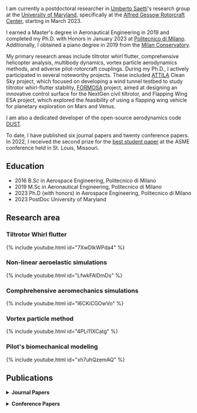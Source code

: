 I am currently a postdoctoral researcher in [Umberto Saetti](https://umbertosaetti.com/)'s research group at the [University of Maryland](https://umd.edu/), specifically at the [Alfred Gessow Rotorcraft Center](http://www.agrc.umd.edu/), starting in March 2023. 

I earned a Master's degree in Aeronautical Engineering in 2019 and completed my Ph.D. with Honors in January 2023 at [Politecnico di Milano](https://www.polimi.it/). Additionally, I obtained a piano degree in 2019 from the [Milan Conservatory](https://www.consmilano.it/).

My primary research areas include tiltrotor whirl flutter, comprehensive helicopter analysis, multibody dynamics, vortex particle aerodynamics methods, and adverse pilot-rotorcraft couplings.
During my Ph.D., I actively participated in several noteworthy projects. 
These included [ATTILA](https://www.attila-project.eu/) Clean Sky project, which focused on developing a wind tunnel testbed to study tiltrotor whirl-flutter stability, [FORMOSA](https://www.formosa-project.eu/) project, aimed at designing an innovative control surface for the NextGen civil tiltrotor, and Flapping Wing ESA project, which explored the feasibility of using a flapping wing vehicle for planetary exploration on Mars and Venus.

I am also a dedicated developer of the open-source aerodynamics code [DUST](https://public.gitlab.polimi.it/DAER/dust). 

To date, I have published six journal papers and twenty conference papers. In 2022, I received the second prize for the [best student paper](https://www.aero.polimi.it/it/magazine/asme-idetc-msndc-alessandro-cocco-awarded-second-best-student-paper) at the ASME conference held in St. Louis, Missouri.

## Education 
- 2016 B.Sc in Aerospace Engineering, Politecnico di Milano
- 2019 M.Sc in Aeronautical Engineering, Politecnico di Milano
- 2023 Ph.D (with honors) in Aerospace Engineering, Politecnico di Milano 
- 2023 PostDoc University of Maryland

## Research area 
### Tiltrotor Whirl flutter

{% include youtube.html id="7XwDIkWPda4" %} 


 
### Non-linear aeroelastic simulations

{% include youtube.html id="LfwkFAlDmDs" %} 



### Comphrehensive aeromechanics simulations

{% include youtube.html id="I6CKiCGOwVo" %} 


### Vortex particle method 

{% include youtube.html id="4PLi11XCatg" %} 


### Pilot's biomechanical modeling 

{% include youtube.html id="xh7uhQzemAQ" %} 


## Publications 
<p>
<details>

  <summary markdown="span"><b>Journal Papers</b></summary>

- Tamer, Aykut; Zanoni, Andrea; Muscarello, Vincenzo; <b>Cocco, Alessandro</b>; Quaranta, Giuseppe; Masarati, Pierangelo;  <i>Biodynamic modeling techniques for rotorcraft comfort evaluation</i> Aerotecnica Missili & Spazio 98  147-158 2019 Springer International Publishing, <a href="https://re.public.polimi.it/bitstream/11311/1091208/4/TAMEA_OA_02-19.pdf"><b>[PDF]</b></a><br><br>

- Zanoni, Andrea*; <b>Cocco, Alessandro</b>*; Masarati, Pierangelo;  <i>Multibody dynamics analysis of the human upper body for rotorcraft–pilot interaction</i> Nonlinear dynamics 102  1517-1539 2020 Springer Netherlands, <a href="https://link.springer.com/content/pdf/10.1007/s11071-020-06005-7.pdf?pdf=button"><b>[PDF]</b></a><br><br>

- Tamer, Aykut; Zanoni, Andrea; <b>Cocco, Alessandro</b>; Masarati, Pierangelo;  <i>A generalized index for the assessment of helicopter pilot vibration exposure</i> Vibration 4 1 133-150 2021 MDPI, <a href="https://www.mdpi.com/2571-631X/4/1/12/pdf"><b>[PDF]</b></a><br><br>

- Tamer, Aykut; Zanoni, Andrea; <b>Cocco, Alessandro</b>; Masarati, Pierangelo;  <i>A numerical study of vibration-induced instrument reading capability degradation in helicopter pilots</i> CEAS Aeronautical Journal 12  427-440 2021 Springer Vienna, <a href="https://link.springer.com/content/pdf/10.1007/s13272-021-00516-8.pdf?pdf=button"><b>[PDF]</b></a><br><br>

- Savino, Alberto*; <b>Cocco, Alessandro</b>*; Zanotti, Alex; Tugnoli, Matteo; Masarati, Pierangelo; Muscarello, Vincenzo;  <i>Coupling mid-fidelity aerodynamics and multibody dynamics for the aeroelastic analysis of rotary-wing vehicles</i> Energies 14 21 6979 2021 MDPI, <a href="https://www.mdpi.com/1996-1073/14/21/6979/pdf?version=1635137098
"><b>[PDF]</b></a><br><br>

- <b>Cocco, Alessandro</b>; Mazzetti, Stefano; Masarati, Pierangelo; Hoff, Stefan van’t; Timmerman, Bart;  <i>Numerical Whirl–Flutter analysis of a tiltrotor semi-span wind tunnel model</i> CEAS Aeronautical Journal 13 4 923-938 2022 Springer Vienna, <a href="https://link.springer.com/content/pdf/10.1007/s13272-022-00605-2.pdf?pdf=button
"><b>[PDF]</b></a><br><br>

- Chebac, Riccardo; Vanoni, Fabio; Porta, Alessandro; Campi, Fabrizio; <b>Cocco, Alessandro</b>; Barella, Silvia; Gruttadauria, Andrea;  <i>A multidisciplinary approach to optimizing the mechanical characterization and dismantling of nuclear-grade graphite</i> Carbon Trends 10  100253 2023 Elsevier, <a href="https://www.sciencedirect.com/science/article/pii/S2667056923000081"><b>[PDF]</b></a><br><br>



</details>
</p>
<p>
<details>

  <summary markdown="span"><b>Conference Papers</b></summary>

- Tamer, A; Zanoni, A; <b>Cocco, A.</b>; Masarati, P., <i>Visual Performance Evaluation Of Helicopter Pilots In Vibrating Cockpit</i>. ASME 2019 International Design Engineering Technical Conferences and Computers and Information in Engineering Conference (IDETC/CIE 2019). <a href="https://watermark.silverchair.com/v006t09a038-detc2019-97525.pdf?token=AQECAHi208BE49Ooan9kkhW_Ercy7Dm3ZL_9Cf3qfKAc485ysgAABMwwggTIBgkqhkiG9w0BBwagggS5MIIEtQIBADCCBK4GCSqGSIb3DQEHATAeBglghkgBZQMEAS4wEQQMxZrNvXkXSz-ZqfhTAgEQgIIEf_Ev-o_DEtoT0P5RthTaWIiWOO88T8VmHKpEW5VSlDHk43WWGx5VE7w9QD9WIL7yLDt0aQKqC9WJVvbviHEzykp6KyMwgVssCZY19Z6UY0Wvi8TilHs28wYEELRU29Mdn13R2pBY0Bj4aoyZgAtpbXeOHwq40_IXvqW5SIhUf7b7wlDYd66OOjZjSrAcDuCvOnXQJlcFQV0v9GEiMWfn1YzwdMFjzJNwsvIMyMTtSc6ZEPPBmxzdLZ_RpAysV64mqxhDNW3EZvvimmKEyBJrVB2G0RbXOyCn8UkRln1y27W8nZBNW74Gop5HNi7CfANptKUb-enWqV2C6F2CU5HoniN6s6ykYArTyKAkMy_fW6644CFEONHgxudRQEeD6M3kx55mT2wwhFh19_e8wMCQRDerTzCHkKFMh3SS25V0Vc552tjmPNKsvS5Sn9eOsClX3ZNhbz6vgZ2djVFww7H7gWQV--JY9Tppom3-8duuGKkNapy_8OPiXxHBNu22GvwxgQ4dJflNTKCN-bcQKJZ834wb_Tsfq-wIMJmxd2s1k8QG3tXHXWmBGNW9qI8wvxCwf-NLzLjc3UtAmksNarO-zEJ0Hcofe7DQzdzz7Dw5xyNlkcZ3Fu7P2POhXj3cBrnlJeh5JPnBopDLcUvi1bnRlf37C8t5CtJucPpb_BF9soK48dZ9lfUiOtGgpwFzRe63WTni7MikBL-nDW2O5ZbjoL5NhL9AUEh9OLQwviURBc0BPiILRjUV284RvLW60jj5mbAHKcL7MGkKchYTX1ZYu_mx6XXMMGillARzjJS98aoftYsNnlxloG5eG7L84AR4nZyR0MbPWLLUf-4qGBXkPhQF0zsF3vXQ-GRPwWDSuYp0HmFAuyxXLpNUHlGEo4CmXlRQQqtTFBttidIlobUbR_L3HxKqMg7ftdR5nXcpb6d3rktXZeIkU8V-XBWIkeJkUlJKKwahF7J5yWCoXd3DTjbTLCyDbmZnE4-2zaMibzIz1ykhzqrYfOA3aX3vkOHLv6x9sSpe_vdn8o4G72uG-dMxb2n1ME_V5CAarlZGB8GzCi0mELy7iS_i_bErAkYdtLl6qU2NQ9gdDSd4HXnRbVEAxq9-TyLqmeOGScgZwZu4luCEf6SFBfnlRWdCPvg9S_Vxdh2gJo1smb8dKqy6tJRymm5nIxu2vGm-cgfuz8UJITExR3a_7ND-dXjfSEZ-mGsHRvBlpkssDv8DCBjCFaJDs3IcOTfwzvyUO5Mjk0O6VzGTRlTTsWNgdGB00JkzSVi4Ixt-aPe4GcEZtuV7Sfd2TRfVDF2w26gUx08BAEEWNvDvT8AOanpQCW-yoPFAMHvASErbg8rc9-zlDwmumLde5Uv8BCHO2EpdFnTKVsZZEJHSLbvo_ihzeM41ElZ5gWpWfUUid3eJ02nmf8ul1LS8PJdn1dT0Z_vxWeE3ABjagxiGQshvqJ8jpaXQxAe4-bA8oklmHAJZ02nVvSMCjua2dw4Uygl-_fPJOlDdiyNsLk6G7tb8qzdJ2mvlb0Zt
"><b>[PDF]</b></a><br><br>

- Tamer, Aykut; Zanoni, Andrea; <b>Cocco, Alessandro</b>; Masarati, Pierangelo; <i>Generalized Measure of Vibration Exposure for Helicopter Pilots</i>.45th European Rotorcraft Forum, Warsaw, Poland, 17-20 September, 2019. <a href="https://re.public.polimi.it/bitstream/11311/1111943/1/TAMEA03-19.pdf"><b>[PDF]</b></a><br><br>

- <b>Cocco, Alessandro</b>; Zanoni, Andrea; Muscarello, Vincenzo; Masarati, Pierangelo; <i>Effects of Flight Controls and Cockpit Layout Design in Rotorcraft-Pilot Couplings: A Computational Approach</i>.  International Design Engineering Technical Conferences and Computers and Information in Engineering Conference. <a href="https://watermark.silverchair.com/v002t02a032-detc2020-22304.pdf?token=AQECAHi208BE49Ooan9kkhW_Ercy7Dm3ZL_9Cf3qfKAc485ysgAABMwwggTIBgkqhkiG9w0BBwagggS5MIIEtQIBADCCBK4GCSqGSIb3DQEHATAeBglghkgBZQMEAS4wEQQMy4P8LM1xm0DN-svsAgEQgIIEf8wUGNfNjk3sxUjZUot7fyK4Gk3VjdkH1U3Niaz2RID1br9hJSU4eZLrrDn15DUsK1-wwkVIZjow90bzVMnr2GdUOAYc4GWfjUlTGxEoG6z15yvmaqjKyhoXEr4lPSPNiocv6i07R-2DkJw9SUItAIJ5FOsJ0zg164Pd0ZoTynuaE3xlQ4meZL4LN6ogc7G_ZLEja0aF1sSUy6b5Ykhzk5xQ0UFYEQczEP7EbXXcrYbfqjPcapPkFnLarMWIIK5MIG1686GwOy1u3HgiIKGfYXEppY2v8yznnMuPmCsR7Fkk9pvYj6ZDD96z_-V8jTCLvadK9_V7JHI9Hyhxse-z6omHRQj6tPlcqtHaEn7Ydqav7KbAduKY4c_B_UMjHBxNo1RRKXHZr1-8qGJNss0NpORKFLBm81sfd85Oya3vFCrX5nygD37MRkli2_DarDjFYMrGDrrRwLqWvCfg-RQBVadaG0KD2HTzaA_K1rOsqZ8B-rvElgkHDMNnKLIWvLwEz80YZmLs93tDA2e7Czryt1ocoTBjPBBWNhCuPGg5_VBzEOObC_H_1hQGlOAkMfZH4ZxDb2L-7KCOAJ7gR4vhijHK71thAaGTYVD2BAXrQpQ-bPAa9nqPIW-BLJ8mPN9WJhG5GJ8u7Z5FL6LwB72vG-_fIN-nWjVwkPL443vA5ZvHu48xocdmwPhc9qOb-Bq93-dwKQVE1SHnv_naWWdSmNYVp_yfi8a3XLHo3FcLM4kGJW9DUqlOtYvSMyvrSJFCEeSGis5RPnh8XH1WCajpeSX70d6EMhplg0laFryiqNRW1tEPyWREDr2UyqeV3NoPCBcWu9dhvnSxMO5FXhCAeepwP-VKb9vsyXA0fd4JmpCTBnhkj_ZFGoxame6nQeF0w8YZUwmn-yATOxJX78ZX3TsPDqHLzO9wyuCtHL5YE-GGlEIKcsRcUcB_-087c8mas73d7oN5rdpoIperSkbwKu9RY3NZlxh7Qx38yamvKV6wt7Ta97KUzazWUbE0VtbUxMg09LJEeUn6S19mcPqciII7kV8y5py6CXJA4Dyb1TUcxYO4YDNEutnKd1ljyNYkSBEoecYQCt3zOX_sTxugPgPPrRairlw9GqReXnglbNskGxt1nhRr1wna_Lbwvx1utRIVDkSgEK_JruiwPC_rKrWU-dEgvRQaYCkTs135-txaKQtRHWdU6WqiwxjUxUSrjn_W6IL5xzgLNm0Sg7cHZbpiix20Ql0kCHaXK6AW0E-oww81yjlaBjPfMAk3pv62sA9zP-2bISIHnWgaeO4P8uFQv6P2E7YCaL766KVrSYxd6u-lYq6MnrFXADZoYkbnORzSw0DrjBBMBF4zowadHUg0vgYfj_vWEnLcC8GO0J7YO9j-4iSUupsfKAeFE0mdWKqBWkNXmT_ruwwRLUBcA5sv5Kg6Wg3q-8kvX3auH-r4YDHrwxoLCKwydbGozy8zdta7XxUdBlkSMOTfEvdKGKHy-YD9N9VOGkJYy13tCRaWO65aa1JvcxSairEoSHA3
"><b>[PDF]</b></a><br><br>

- <b>Cocco, A</b>; Savino, A; Montagnani, D; Tugnoli, M; Guerroni, F; Palazzi, M; Zanoni, A; Zanotti, A; Muscarello, V; <i>Simulation of Tiltrotor Maneuvers by a Coupled Multibody-Mid Fidelity Aerodynamic Solver</i>. 46th European Rotorcraft Forum (ERF 2020). <a href="https://re.public.polimi.it/bitstream/11311/1146478/1/COCCA02-20.pdf"><b>[PDF]</b></a><br><br>

- Guerroni, Federico; <b>Cocco, Alessandro</b>; Zanoni, Andrea; Masarati, Pierangelo; <i> Uncertainty quantification of tiltrotor whirl flutter aeroelastic stability from multibody analysis</i>. 46th European Rotorcraft Forum (ERF 2020). <a href="https://re.public.polimi.it/bitstream/11311/1146547/1/GUERF01-20.pdf"><b>[PDF]</b></a><br><br>

- Zanoni, Andrea; <b>Cocco, Alessandro</b>; Masarati, Pierangelo; <i> Numerical Investigation on the Role of Control Inceptors Layout in Rotorcraft-Pilot Couplings</i>. 77th International Annual Forum Vertical Flight Society.<br><br>

- <b>Cocco, Alessandro</b>; Savino, Alberto; Zanotti, Alex; Zanoni, Andrea; Masarati, Pierangelo; Muscarello, Vincenzo; <i> Coupled multibody-mid fidelity aerodynamic solver for tiltrotor aeroelastic simulation</i>. 9th International Conference on Computational Methods for Coupled Problems in Science and Engineering, COUPLED PROBLEMS 2021. <a href="https://re.public.polimi.it/bitstream/11311/1177598/1/COCCA01-21.pdf"><b>[PDF]</b></a><br><br>

- <b>Cocco, Alessandro</b>; Mazzetti, Stefano; van’t Hoff, Stefan; Timmerman, Bart; Masarati, Pierangelo; <i> Aeroelastic simulation for stability analysis of a tiltrotor semi-span model</i>. 26th Conference of the Italian Association of Aeronautics and Astronautics (AIDAA 2021). <br><br>


- <b>Cocco, Alessandro</b>; Masarati, Pierangelo; van’t Hoff, Stefan; Timmerman, Bart; <i> Tiltrotor whirl flutter analysis in support of NGCTR aeroelastic wind tunnel model design</i>. 47th European Rotorcraft Forum (ERF 2021). <a href="https://re.public.polimi.it/bitstream/11311/1183862/1/COCCA03-21.pdf"><b>[PDF]</b></a><br><br>

- Savino, Alberto; <b>Cocco, Alessandro</b>; Zanoni, Andrea; Zanotti, Alex; Muscarello, Vincenzo; <i> A Coupled Multibody-Mid Fidelity Aerodynamic Tool for the Simulation of Tiltrotor Manoeuvres</i>. 47th European Rotorcraft Forum (ERF 2021). <a href="https://re.public.polimi.it/bitstream/11311/1183864/1/SAVIA01-21.pdf"><b>[PDF]</b></a><br><br>

- Marchesoli, D; Garbo, P; <b>Cocco, A</b>; Zanoni, A; <i> The Role of the Short-Range Stiffness in Pilot Biodynamic Response Characterization</i>. 26th Conference of the Italian Association of Aeronautics and Astronautics (AIDAA 2021). <a href="https://www.mdpi.com/1996-1073/14/21/6979"><b>[PDF]</b></a><br><br>

- Savino, A; <b>Cocco, A</b>; Zanoni, A; De Gaspari, A; Zanotti, Alex; Cardoso, J; Carvalhais, D; Muscarello, V; <i> Design and optimization of innovative tiltrotor wing control surfaces through coupled multibody-mid-fidelity aerodynamics simulations</i>. 78th International Annual Forum Vertical Flight Society. <a href="https://www.mdpi.com/1996-1073/14/21/6979"><b>[PDF]</b></a><br><br>

- Zanoni, A; <b>Cocco, A</b>; Marchesoli, D; Talamo, C; Masarati, P; Colombo, F; Kemp, S; Fosco, E; <i> Pilot Biomechanics for the Definition of a Rotorcraft-Pilot Interaction Experiment</i>. 78th International Annual Forum Vertical Flight Society. <a href="https://www.mdpi.com/1996-1073/14/21/6979"><b>[PDF]</b></a><br><br>

- <b>Cocco, Alessandro</b>; Savino, Alberto; Masarati, Pierangelo; <i> Flexible multibody model of a complete tiltrotor for aeroservoelastic analysis</i>. International Design Engineering Technical Conferences and Computers and Information in Engineering Conference. <a href="https://watermark.silverchair.com/v009t09a026-detc2022-89734.pdf?token=AQECAHi208BE49Ooan9kkhW_Ercy7Dm3ZL_9Cf3qfKAc485ysgAABMwwggTIBgkqhkiG9w0BBwagggS5MIIEtQIBADCCBK4GCSqGSIb3DQEHATAeBglghkgBZQMEAS4wEQQMWBHuLzCG1pDeUQVfAgEQgIIEfyyiC1iSHZrGkPWhK9mIyl4JzAh-62rvVluYU6Nl0bVRxvh-khiy5-U73P3PpsrmkN96S23LVG8Bo2iEWtQYinnkX8AVa4RyBZOgI7sTrDyyae4zKM5IwDg-Zj1WiC6-xXttWWyrC6KC8HzNx9lR8jc8NvQnnWdft6kL55msdhQPY6BvqMecL3PeGnRfgGP2sjliFHgyCT1m8ABQ__sVO-UaPew3NTbaC6XpC7_293XgcKYIqff61eFSCrK5bY5_OMnttpz1aFmUB4L935nYqZwpRqcmQWHrrKF7xm-YhdA04xgxpvUX0PsfjdjgXM0RsyTTn0BmAV1vX7Gt21nyU-U5aH1o6W3bXcULASPtQa5nJBqAzxS7AZI_Ci-BL2D4t6abgTeu4JlQV3lN3j49NHMN2MkGl5qJYnD3H7jSxXXLd23Ts-aAv3fgsiGJTWX7D7PUGS0gywHYhCVUHJEVTP8_Krh9DyZP8wYwL7t9r3nxMM84I-8P85jekPW5Pebrf_2t6XUv8n6jn2De1UScIUZbcJztsdEi73hK-5ZM76YddTqHG_ePT4jN3JSXjboU0SO11b4A81fcAM98-NYqMaQmKmjs5i2tjz6Z5Sb7S_D-O2D3W1vkgZaxfKf2cLotaIAmPwAJMcW7wCBDy6IBCdbx2Ot3PtRfr7qSUdEEkngTgWQGk2XqwZ7w9siLYvU9Gx6NtRSlbsIhhLrPH_xRNR_EmyTzDKAv_sS9ACW8W5NkXXMHM9e8sDUCkNj_OV0muGBtkBwMfHR7iwVPlXyExkBOD7R5Kfsw3IN1D71zel7OQDr3rkRSJ7ndG2nulkfE-YSKAmPbtfOqtNk0qHX1nZpkPZ7iL8RiBhPtI2Z8ANs_QiG2O8Giw-EzWBJEvijZqV518G2bXVrY0HYPC6VMgsZdIc-R2KUT2JhkmCeaq7f6Ash0oG8ZYiZVSf2yI4sRIaUMRnNxEKZ32qDrNISKCsKLLZSq1JcJpZ0XUyIo3OkBtKZZlfDl1tecp9IzaKxBZfNK9goazkT-qnDzYLSjU9KtZy1GzLVdqCFJskEUJpXIpdA0u_HT_bCyBkMFOsYasejfSgTyj5JYChLo0LXkLmBL5wegsEDLYHvb1vSLWMOa_v2gPOY3z1KiZSYAIg1XNzO00kNTng8irIJ3UUYjMLdlpUkwpss-sHmO0e4GMfSKhjVr3wLRPKbDiUvXu3C3DkHPJ5LeHLzs54yHqjvnAp2LYGIGkp5YPt4ccttqcGv0mrhLA0Gs2zxUcrtfQcq2jr_eWFKOG_qpXb1vbbMaVnGj-31WDTC7qZBQMbymoLj7veuNA6NpkgjbMFnMvFkjS3XSsK1CxAq7oG-jmZSMV4T4rX-dB_FJrSQNZm1Cf8i8eHYtwGpkv3Hm9cV7a1xG-TQtUEBX0IHZ6gFJVc7v7ScWIdfyXnG6N7IJcH1KCvJIZsV0Ex7aqOLjEb6cfdEeXJpShx_iQmaxZFVENk7c_Lp8MKYh1vkiWYFw3GsmFyIV8qfHcnT0c66gyBZiuL5X"><b>[PDF]</b></a><br><br>

- Cassoni, Gianni; <b>Cocco, Alessandro</b>; Tamer, Aykut; Zanoni, Andrea; Masarati, Pierangelo; <i> Tiltrotor whirl-flutter stability investigation using Lyapunov characteristic exponents and multibody dynamics</i>. 48th European Rotorcraft Forum (ERF 2022). <a href="https://re.public.polimi.it/bitstream/11311/1220940/1/CASSG02-22.pdf"><b>[PDF]</b></a><br><br>

- <b>Cocco, Alessandro</b>; Colli, Andrea; Savino, Alberto; Masarati, Pierangelo; Zanotti, Alex; <i> A non-linear unsteady vortex lattice method for aeroelastic rotor loads evaluation</i>.48th European Rotorcraft Forum (ERF 2022). <a href="https://re.public.polimi.it/bitstream/11311/1220826/1/COCCA04-22.pdf"><b>[PDF]</b></a><br><br>

- Savino, Alberto; <b>Cocco, Alessandro</b>; Zanotti, Alex; Muscarello, Vincenzo; <i> Numerical investigation of wing-propeller aerodynamic interaction through a vortex particle-based aerodynamic solver</i>. 48th European Rotorcraft Forum (ERF 2022). <a href="https://re.public.polimi.it/bitstream/11311/1220823/1/SAVIA02-22.pdf"><b>[PDF]</b></a><br><br>

- <b>Cocco, Alessandro</b>; Savino, Alberto; Zanoni, Andrea; Masarati, Pierangelo; <i>Comprehensive simulation of a complete tiltrotor with pilot-in-the-loop for whirl-flutter stability analysis</i>. 48th European Rotorcraft Forum (ERF 2022). <a href="https://re.public.polimi.it/bitstream/11311/1220824/1/COCCA03-22.pdf"><b>[PDF]</b></a><br><br>

- van't Hoff, Stefan; van Vilsteren, Jelmer; <b>Cocco, Alessandro</b>; Masarati, Pierangelo; <i>Design of a Tiltrotor Semi-Span Wind Tunnel Model for Whirl Flutter Investigations</i>. AIAA Scitech 2023 Forum. <a href="https://re.public.polimi.it/bitstream/11311/1228093/3/VANTS_OA_01-23.pdf"><b>[PDF]</b></a><br><br>

- Saetti, Umberto; <b>Cocco, Alessandro</b>; Manjhi, Ashish K; Horn, Joseph F; <i> Implementation and Linearization of a State-Space Free Wake Model with a Near-Wake Vortex Lattice Model</i>. 79th Vertical Flight Society Annual Forum and Technology Display, FORUM 2023.<br><br>

</details>
</p>




